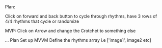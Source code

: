 #  

Plan: 

Click on forward and back button to cycle through rhythms, have 3 rows of 4/4 rhythms that cycle or randomize


MVP: 
Click on Arrow and change the Crotchet to something else

... 
Plan 
Set up MVVM
Define the rhythms array i.e  ['image1', image2 etc]  





